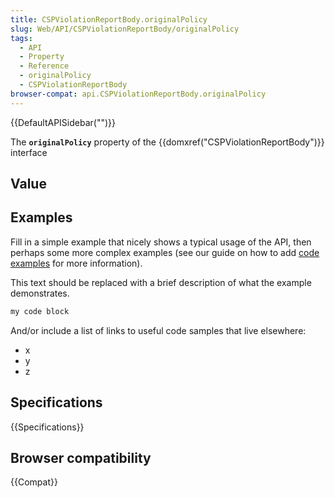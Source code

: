 ```yaml
---
title: CSPViolationReportBody.originalPolicy
slug: Web/API/CSPViolationReportBody/originalPolicy
tags:
  - API
  - Property
  - Reference
  - originalPolicy
  - CSPViolationReportBody
browser-compat: api.CSPViolationReportBody.originalPolicy
---
```

{{DefaultAPISidebar("")}}

The **`originalPolicy`** property of the {{domxref("CSPViolationReportBody")}} interface 

## Value



## Examples

Fill in a simple example that nicely shows a typical usage of the API, then perhaps some more complex examples (see our guide on how to add [code examples](/en-US/docs/MDN/Contribute/Structures/Code_examples) for more information).

This text should be replaced with a brief description of what the example demonstrates.

```js
my code block
```

And/or include a list of links to useful code samples that live elsewhere:

*   x
*   y
*   z

## Specifications

{{Specifications}}

## Browser compatibility

{{Compat}}


